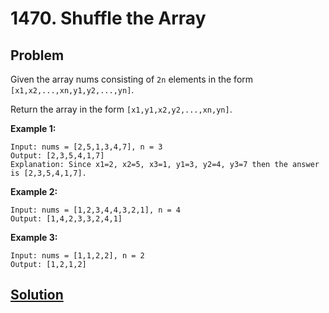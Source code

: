 # 1470. Shuffle the Array

## Problem

Given the array nums consisting of ```2n``` elements in the form ```[x1,x2,...,xn,y1,y2,...,yn]```.

Return the array in the form ```[x1,y1,x2,y2,...,xn,yn]```.

**Example 1:**

```
Input: nums = [2,5,1,3,4,7], n = 3
Output: [2,3,5,4,1,7] 
Explanation: Since x1=2, x2=5, x3=1, y1=3, y2=4, y3=7 then the answer is [2,3,5,4,1,7].
```

**Example 2:**

```
Input: nums = [1,2,3,4,4,3,2,1], n = 4
Output: [1,4,2,3,3,2,4,1]
```

**Example 3:**

```
Input: nums = [1,1,2,2], n = 2
Output: [1,2,1,2]
```

## [Solution](answer.py)
